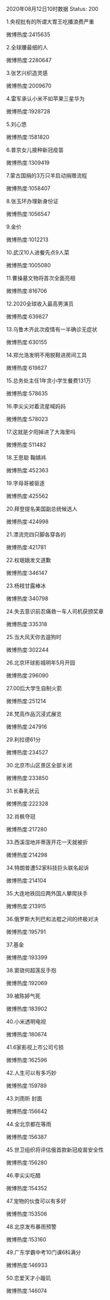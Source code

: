 2020年08月12日10时数据
Status: 200

1.央视批有的所谓大胃王吃播浪费严重

微博热度:2415635

2.全球腰最细的人

微博热度:2280647

3.张艺兴织造灵感

微博热度:2009670

4.雷军承认小米不如苹果三星华为

微博热度:1928728

5.刘心悠

微博热度:1581820

6.普京女儿接种新冠疫苗

微博热度:1309419

7.蒙古国捐的3万只羊启动捐赠流程

微博热度:1058407

8.张玉环办理新身份证

微博热度:1056547

9.金价

微博热度:1012213

10.武汉10人进餐先点9人菜

微博热度:1005080

11.曹操墓文物将首次全面亮相

微博热度:816706

12.2020全球收入最高男演员

微博热度:639827

13.乌鲁木齐此次疫情有一半确诊无症状

微博热度:630155

14.郑允浩发明不用脱鞋进房间工具

微博热度:619827

15.总务处主任1年贪小学生餐费131万

微博热度:578635

16.李尖尖对着流星喊妈妈

微博热度:578023

17.这就是夕阳掉进了大海里吗

微博热度:511482

18.王思聪 鞠婧祎

微博热度:452363

19.字母哥被驱逐

微博热度:425562

20.拜登提名美国副总统候选人

微博热度:424998

21.漂流完四只脚各穿各的

微博热度:421781

22.权珉娥发文道歉

微博热度:346147

23.杨枝甘露棒冰

微博热度:340798

24.失去意识前忍痛救一车人司机获颁奖章

微博热度:335318

25.当大风天你去遛狗时

微博热度:302244

26.北京环球影城明年5月开园

微博热度:296090

27.00后大学生自制火箭

微博热度:251214

28.梵高作品沉浸式展览

微博热度:247916

29.利拉德61分

微博热度:234527

30.北京市山区景区全部关闭

微博热度:233850

31.长春乳状云

微博热度:222328

32.肖枫夺冠

微博热度:217280

33.西溪湿地并蒂莲开花一天就被折

微博热度:214298

34.特朗普遭52家科技巨头联名起诉

微博热度:214104

35.大连地铁回应两外国人攀爬扶手

微博热度:213915

36.俄罗斯大列巴和法棍之间的终极对决

微博热度:195791

37.基金

微博热度:193399

38.窦骁何超莲反手抱

微博热度:192069

39.被陈婷气死

微博热度:183902

40.小米透明电视

微博热度:180674

41.6家影视上市公司亏损

微博热度:162596

42.人生可以有多巧妙

微博热度:159789

43.刘雨昕 封面

微博热度:156642

44.全北京都在等雨

微博热度:156387

45.世卫组织将评估俄首款新冠疫苗安全性

微博热度:156280

46.李尖尖吃醋

微博热度:154352

47.宠物的伙食可以有多好

微博热度:153506

48.北京发布暴雨预警

微博热度:153160

49.广东学霸中考10门课6科满分

微博热度:146933

50.恋爱天才小璇玑

微博热度:146074

